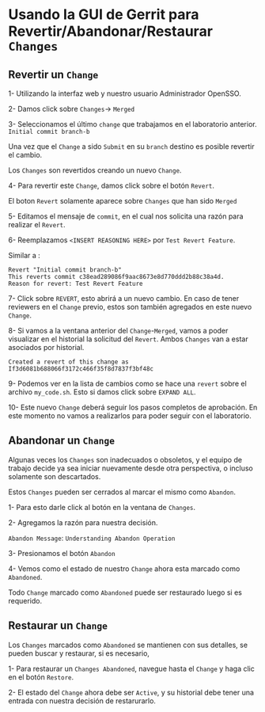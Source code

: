 # Usando la GUI de Gerrit para Revertir/Abandonar/Restaurar `Changes`

## Revertir un `Change`

1- Utilizando la interfaz web y nuestro usuario Administrador OpenSSO.

2- Damos click sobre `Changes`-> `Merged`

3- Seleccionamos el último `change` que trabajamos en el laboratorio anterior.
`Initial commit branch-b`

Una vez que el `Change` a sido `Submit` en su `branch` destino es posible revertir el cambio.

Los `Changes` son revertidos creando un nuevo `Change`.

4- Para revertir este `Change`, damos click sobre el botón `Revert`.

El boton `Revert` solamente aparece sobre `Changes` que han sido `Merged`

5- Editamos el mensaje de `commit`, en el cual nos solicita una razón para realizar el `Revert`.

6- Reemplazamos `<INSERT REASONING HERE>` por `Test Revert Feature`.

Similar a :
```
Revert "Initial commit branch-b"
This reverts commit c38ead289086f9aac8673e8d770ddd2b88c38a4d.
Reason for revert: Test Revert Feature
```

7- Click sobre `REVERT`, esto abrirá a un nuevo cambio. En caso de tener reviewers en el `Change` previo, estos son también agregados en este nuevo `Change`.

8- Si vamos a la ventana anterior del `Change`-`Merged`, vamos a poder visualizar en el historial la solicitud del `Revert`.
Ambos `Changes` van a estar asociados por historial.

```
Created a revert of this change as If3d6081b688066f3172c466f35f8d7837f3bf48c
```

9- Podemos ver en la lista de cambios como se hace una `revert` sobre el archivo `my_code.sh`. Esto si damos click sobre `EXPAND ALL`.

10- Este nuevo `Change` deberá seguir los pasos completos de aprobación. En este momento no vamos a realizarlos para poder seguir con el laboratorio.

## Abandonar un `Change`

Algunas veces los `Changes` son inadecuados o obsoletos, y el equipo de trabajo decide ya sea iniciar nuevamente desde otra perspectiva, o incluso solamente son descartados.

Estos `Changes` pueden ser cerrados al marcar el mismo como `Abandon`.

1- Para esto darle click al botón en la ventana de `Changes`.

2- Agregamos la razón para nuestra decisión.

`Abandon Message`: `Understanding Abandon Operation`

3- Presionamos el botón `Abandon`

4- Vemos como el estado de nuestro `Change` ahora esta marcado como `Abandoned`.

Todo `Change` marcado como `Abandoned` puede ser restaurado luego si es requerido.

## Restaurar un `Change`

Los `Changes` marcados como `Abandoned` se mantienen con sus detalles, se pueden buscar y restaurar, si es necesario, 

1- Para restaurar un `Changes Abandoned`, navegue hasta el `Change` y haga clic en el botón `Restore`.

2- El estado del `Change` ahora debe ser `Active`, y su historial debe tener una entrada con nuestra decisión de restarurarlo.



